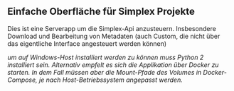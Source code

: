 ## Einfache Oberfläche für Simplex Projekte ##

Dies ist eine Serverapp um die Simplex-Api anzusteuern. Insbesondere Download und Bearbeitung von Metadaten (auch Custom, die nicht über das eigentliche Interface angesteuert werden können)

*um auf Windows-Host installiert werden zu können muss Python 2 installiert sein.*
*Alternativ empfelt es sich die Applikation über Docker zu starten.*
*In dem Fall müssen aber die Mount-Pfade des Volumes in Docker-Compose, je nach Host-Betriebssystem angepasst werden.*